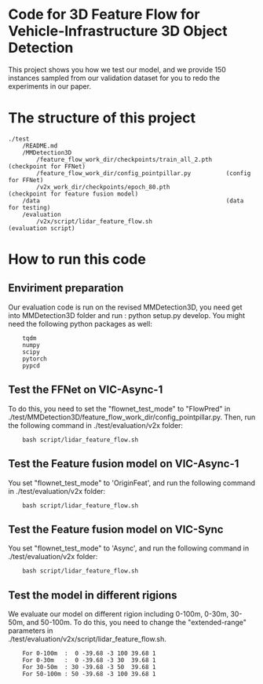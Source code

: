 # Code for 3D Feature Flow for Vehicle-Infrastructure 3D Object Detection 
This project shows you how we test our model, and we provide 150 instances sampled from our validation dataset for you to redo the experiments in our paper. 
# The structure of this project
    ./test
        /README.md
        /MMDetection3D  
            /feature_flow_work_dir/checkpoints/train_all_2.pth    (checkpoint for FFNet)
            /feature_flow_work_dir/config_pointpillar.py          (config for FFNet)
            /v2x_work_dir/checkpoints/epoch_80.pth                (checkpoint for feature fusion model) 
        /data                                                     (data for testing)            
        /evaluation
            /v2x/script/lidar_feature_flow.sh                     (evaluation script) 
# How to run this code
## Enviriment preparation 
Our evaluation code is run on the revised MMDetection3D, you need get into MMDetection3D folder and run : python setup.py develop.
You might need the following python packages as well:

        tqdm
        numpy
        scipy
        pytorch
        pypcd

## Test the FFNet on VIC-Async-1
To do this, you need to set the "flownet_test_mode" to "FlowPred" in ./test/MMDetection3D/feature_flow_work_dir/config_pointpillar.py.
Then, run the following command in ./test/evaluation/v2x folder:

        bash script/lidar_feature_flow.sh
        
## Test the Feature fusion model on VIC-Async-1
You set "flownet_test_mode" to 'OriginFeat', and run the following command in ./test/evaluation/v2x folder:

        bash script/lidar_feature_flow.sh
## Test the Feature fusion model on VIC-Sync
You set "flownet_test_mode" to 'Async', and run the following command in ./test/evaluation/v2x folder:

        bash script/lidar_feature_flow.sh

## Test the model in different rigions 
We evaluate our model on different rigion including 0-100m, 0-30m, 30-50m, and 50-100m. To do this, you need to change the "extended-range" parameters in  
./test/evaluation/v2x/script/lidar_feature_flow.sh. 

        For 0-100m  :  0 -39.68 -3 100 39.68 1
        For 0-30m   :  0 -39.68 -3 30  39.68 1
        For 30-50m  : 30 -39.68 -3 50  39.68 1
        For 50-100m : 50 -39.68 -3 100 39.68 1

